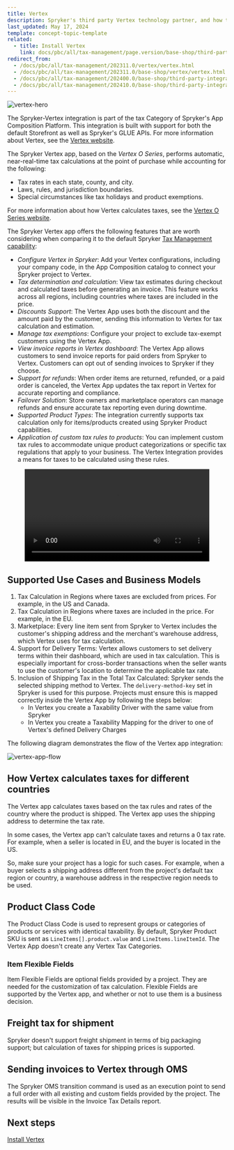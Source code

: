 ```yaml
---
title: Vertex
description: Spryker's third party Vertex technology partner, and how tax calculations can enhance your Spryker based project.
last_updated: May 17, 2024
template: concept-topic-template
related:
  - title: Install Vertex
    link: docs/pbc/all/tax-management/page.version/base-shop/third-party-integrations/vertex/install-vertex/install-vertex.html
redirect_from:
  - /docs/pbc/all/tax-management/202311.0/vertex/vertex.html
  - /docs/pbc/all/tax-management/202311.0/base-shop/vertex/vertex.html
  - /docs/pbc/all/tax-management/202400.0/base-shop/third-party-integrations/vertex/vertex.html
  - /docs/pbc/all/tax-management/202410.0/base-shop/third-party-integrations/vertex/vertex-faq.html
---
```


![vertex-hero](https://spryker.s3.eu-central-1.amazonaws.com/docs/pbc/all/tax-management/vertex/vertex.md/vertex-hero.png)

The Spryker-Vertex integration is part of the tax Category of Spryker's App Composition Platform. This integration is built with support for both the default Storefront as well as Spryker's GLUE APIs. For more information about Vertex, see the [Vertex website](https://www.vertexinc.com/).

The Spryker Vertex app, based on the *Vertex O Series*, performs automatic, near-real-time tax calculations at the point of purchase while accounting for the following:

* Tax rates in each state, county, and city.  
* Laws, rules, and jurisdiction boundaries.  
* Special circumstances like tax holidays and product exemptions.

For more information about how Vertex calculates taxes, see the [Vertex O Series website](https://www.vertexinc.com/solutions/products/vertex-indirect-tax-o-series).

The Spryker Vertex app offers the following features that are worth considering when comparing it to the default Spryker [Tax Management capability](/docs/pbc/all/tax-management/{{page.version}}/tax-management.html):

- *Configure Vertex in Spryker*: Add your Vertex configurations, including your company code, in the App Composition catalog to connect your Spryker project to Vertex.
- *Tax determination and calculation*: View tax estimates during checkout and calculated taxes before generating an invoice. This feature works across all regions, including countries where taxes are included in the price.
- *Discounts Support*: The Vertex App uses both the discount and the amount paid by the customer, sending this information to Vertex for tax calculation and estimation.
- *Manage tax exemptions*: Configure your project to exclude tax-exempt customers using the Vertex App.
- *View invoice reports in Vertex dashboard*: The Vertex App allows customers to send invoice reports for paid orders from Spryker to Vertex. Customers can opt out of sending invoices to Spryker if they choose.
- *Support for refunds*: When order items are returned, refunded, or a paid order is canceled, the Vertex App updates the tax report in Vertex for accurate reporting and compliance.
- *Failover Solution*: Store owners and marketplace operators can manage refunds and ensure accurate tax reporting even during downtime.
- *Supported Product Types*: The integration currently supports tax calculation only for items/products created using Spryker Product capabilities.
- *Application of custom tax rules to products*: You can implement custom tax rules to accommodate unique product categorizations or specific tax regulations that apply to your business. The Vertex Integration provides a means for taxes to be calculated using these rules.

<figure class="video_container">
    <video width="100%" height="auto" controls>
    <source src="https://spryker.s3.eu-central-1.amazonaws.com/docs/pbc/all/tax-management/vertex/vertex.md/Vertex+Demo.mp4" type="video/mp4">
  </video>
</figure>

## Supported Use Cases and Business Models
1. Tax Calculation in Regions where taxes are excluded from prices. For example, in the US and Canada.
2. Tax Calculation in Regions where taxes are included in the price. For example, in the EU.
3. Marketplace: Every line item sent from Spryker to Vertex includes the customer's shipping address and the merchant's warehouse address, which Vertex uses for tax calculation.
4. Support for Delivery Terms: Vertex allows customers to set delivery terms within their dashboard, which are used in tax calculation. This is especially important for cross-border transactions when the seller wants to use the customer's location to determine the applicable tax rate.
5. Inclusion of Shipping Tax in the Total Tax Calculated: Spryker sends the selected shipping method to Vertex. The `delivery-method-key` set in Spryker is used for this purpose. Projects must ensure this is mapped correctly inside the Vertex App by following the steps below:
   - In Vertex you create a Taxability Driver with the same value from Spryker
   - In Vertex you create a Taxability Mapping for the driver to one of Vertex's defined Delivery Charges


The following diagram demonstrates the flow of the Vertex app integration:

![vertex-app-flow](https://spryker.s3.eu-central-1.amazonaws.com/docs/pbc/all/tax-management/vertex/vertex.md/vertex-app-flow.png)



## How Vertex calculates taxes for different countries

The Vertex app calculates taxes based on the tax rules and rates of the country where the product is shipped. The Vertex app uses the shipping address to determine the tax rate.

In some cases, the Vertex app can't calculate taxes and returns a 0 tax rate. For example, when a seller is located in EU, and the buyer is located in the US.

So, make sure your project has a logic for such cases. For example, when a buyer selects a shipping address different from the project's default tax region or country, a warehouse address in the respective region needs to be used.  


## Product Class Code

The Product Class Code is used to represent groups or categories of products or services with identical taxability. By default, Spryker Product SKU is sent as `LineItems[].product.value` and `LineItems.lineItemId`. The Vertex App doesn't create any Vertex Tax Categories.

### Item Flexible Fields

Item Flexible Fields are optional fields provided by a project. They are needed for the customization of tax calculation. Flexible Fields are supported by the Vertex app, and whether or not to use them is a business decision.

## Freight tax for shipment

Spryker doesn't support freight shipment in terms of big packaging support; but calculation of taxes for shipping prices is supported.

## Sending invoices to Vertex through OMS

The Spryker OMS transition command is used as an execution point to send a full order with all existing and custom fields provided by the project. The results will be visible in the Invoice Tax Details report.



## Next steps

[Install Vertex](/docs/pbc/all/tax-management/{{page.version}}/base-shop/third-party-integrations/vertex/install-vertex/install-vertex.html)
